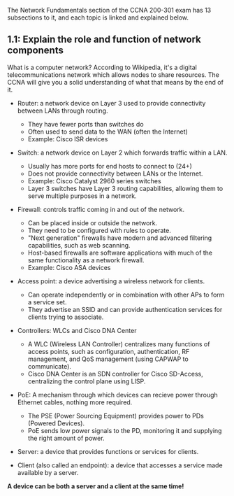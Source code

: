 The Network Fundamentals section of the CCNA 200-301 exam has 13 subsections to it,
and each topic is linked and explained below.

## 1.1: Explain the role and function of network components 

What is a computer network?
According to Wikipedia, it's a digital telecommunications network which allows nodes to share resources.
The CCNA will give you a solid understanding of what that means by the end of it.

+ Router: a network device on Layer 3 used to provide connectivity between LANs through routing.
    * They have fewer ports than switches do
    * Often used to send data to the WAN (often the Internet)
    * Example: Cisco ISR devices

+ Switch: a network device on Layer 2 which forwards traffic within a LAN.
    * Usually has more ports for end hosts to connect to (24+)
    * Does not provide connectivity between LANs or the Internet.
    * Example: Cisco Catalyst 2960 series switches
    * Layer 3 switches have Layer 3 routing capabilities, allowing them to serve multiple purposes in a network.

+ Firewall: controls traffic coming in and out of the network.
    * Can be placed inside or outside the network.
    * They need to be configured with rules to operate.
    * "Next generation" firewalls have modern and advanced filtering capabilities, such as web scanning.
    * Host-based firewalls are software applications with much of the same functionality as a network firewall.
    * Example: Cisco ASA devices

+ Access point: a device advertising a wireless network for clients.
    * Can operate independently or in combination with other APs to form a service set.
    * They advertise an SSID and can provide authentication services for clients trying to associate.

+ Controllers: WLCs and Cisco DNA Center
    * A WLC (Wireless LAN Controller) centralizes many functions of access points, such as configuration, authentication, RF management, and QoS management (using CAPWAP to communicate).
    * Cisco DNA Center is an SDN controller for Cisco SD-Access, centralizing the control plane using LISP.

+ PoE: A mechanism through which devices can recieve power through Ethernet cables, nothing more required.
    * The PSE (Power Sourcing Equipment) provides power to PDs (Powered Devices).
    * PoE sends low power signals to the PD, monitoring it and supplying the right amount of power.

+ Server: a device that provides functions or services for clients.

+ Client (also called an endpoint): a device that accesses a service made available by a server.

**A device can be both a server and a client at the same time!**
